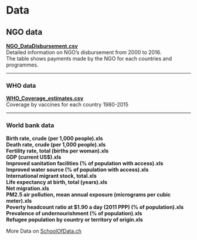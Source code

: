 # Data

## NGO data

[**NGO_DataDisbursement.csv**](https://github.com/DeloitteHackathon/AnalyticsChallenge/blob/master/Data/NGO_DataDisbursement.csv)   
Detailed information on NGO’s disbursement from 2000 to 2016.  
The table shows payments made by the NGO for each countries and programmes.         

---  

### WHO data

[**WHO_Coverage_estimates.csv**](https://github.com/DeloitteHackathon/AnalyticsChallenge/blob/master/Data/WHO_Coverage_estimates.csv)     
Coverage by vaccines for each country 1980-2015

---  
 
### World bank data   
**Birth rate, crude (per 1,000 people).xls**    
**Death rate, crude (per 1,000 people).xls**    
**Fertility rate, total (births per woman).xls**   
**GDP (current US$).xls**    
**Improved sanitation facilities (% of population with access).xls**    
**Improved water source (% of population with access).xls**    
**International migrant stock, total.xls**     
**Life expectancy at birth, total (years).xls**    
**Net migration.xls**   
**PM2.5 air pollution, mean annual exposure (micrograms per cubic meter).xls**      
**Poverty headcount ratio at $1.90 a day (2011 PPP) (% of population).xls**    
**Prevalence of undernourishment (% of population).xls**    
**Refugee population by country or territory of origin.xls**    


 More Data on [SchoolOfData.ch](http://vaccination.schoolofdata.ch/)
